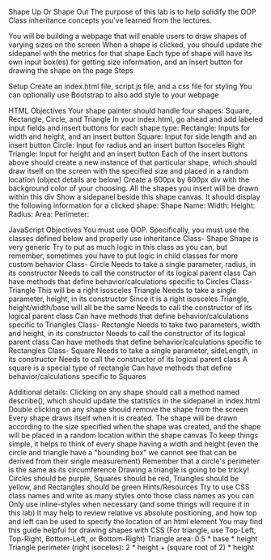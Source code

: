 Shape Up Or Shape Out
The purpose of this lab is to help solidify the OOP Class inheritance concepts you've learned from the lectures.

You will be building a webpage that will enable users to draw shapes of varying sizes on the screen
When a shape is clicked, you should update the sidepanel with the metrics for that shape
Each type of shape will have its own input box(es) for getting size information, and an insert button for drawing the shape on the page
Steps

Setup
    Create an index.html file, script.js file, and a css file for styling
        You can optionally use Bootstrap to also add style to your webpage

HTML Objectives
    Your shape painter should handle four shapes: Square, Rectangle, Circle, and Triangle
    In your index.html, go ahead and add labeled input fields and insert buttons for each shape type:
        Rectangle: Inputs for width and height, and an insert button
        Square: Input for side length and an insert button
        Circle: Input for radius and an insert button
        Isoceles Right Triangle: Input for height and an insert button
    Each of the insert buttons above should create a new instance of that particular shape, which should draw itself on the screen with the specified size and placed in a random location (object details are below)
    Create a 600px by 600px div with the background color of your choosing. All the shapes you insert will be drawn within this div
    Show a sidepanel beside this shape canvas. It should display the following information for a clicked shape:
        Shape Name:
        Width:
        Height:
        Radius:
        Area:
        Perimeter:

JavaScript Objectives
    You must use OOP. Specifically, you must use the classes defined below and properly use inheritance
    Class- Shape
        Shape is very generic
        Try to put as much logic in this class as you can, but remember, sometimes you have to put logic in child classes for more custom behavior
    Class- Circle
        Needs to take a single parameter, radius, in its constructor
        Needs to call the constructor of its logical parent class
        Can have methods that define behavior/calculations specific to Circles
    Class- Triangle
        This will be a right isosceles Triangle
        Needs to take a single parameter, height, in its constructor
        Since it is a right isosceles Triangle, height/width/base will all be the same
        Needs to call the constructor of its logical parent class
        Can have methods that define behavior/calculations specific to Triangles
    Class- Rectangle
        Needs to take two parameters, width and height, in its constructor
        Needs to call the constructor of its logical parent class
        Can have methods that define behavior/calculations specific to Rectangles
    Class- Square
    Needs to take a single parameter, sideLength, in its constructor
    Needs to call the constructor of its logical parent class
    A square is a special type of rectangle
    Can have methods that define behavior/calculations specific to Squares

Additional details:
    Clicking on any shape should call a method named describe(), which should update the statistics in the sidepanel in index.html
    Double clicking on any shape should remove the shape from the screen
    Every shape draws itself when it is created. The shape will be drawn according to the size specified when the shape was created, and the shape will be placed in a random location within the shape canvas
    To keep things simple, it helps to think of every shape having a width and height (even the circle and triangle have a "bounding box" we cannot see that can be derived from their single measurement)
    Remember that a circle's perimeter is the same as its circumference
    Drawing a triangle is going to be tricky!
    Circles should be purple, Squares should be red, Triangles should be yellow, and Rectangles should be green
Hints/Resources
    Try to use CSS class names and write as many styles onto those class names as you can
    Only use inline-styles when necessary (and some things will require it in this lab)
    It may help to review relative vs absolute positioning, and how top and left can be used to specify the location of an html element
    You may find this guide helpful for drawing shapes with CSS (For triangle, use Top-Left, Top-Right, Bottom-Left, or Bottom-Right)
    Triangle area: 0.5 * base * height
    Triangle perimeter (right isoceles): 2 * height + (square root of 2) * height